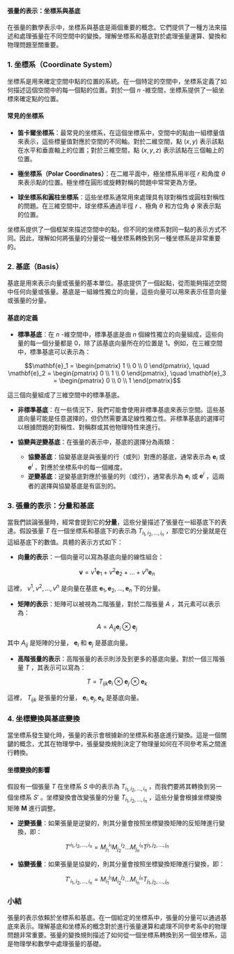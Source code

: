 #### 張量的表示：坐標系與基底

在張量的數學表示中，坐標系與基底是兩個重要的概念。它們提供了一種方法來描述和處理張量在不同空間中的變換。理解坐標系和基底對於處理張量運算、變換和物理問題至關重要。

### 1. **坐標系（Coordinate System）**
坐標系是用來確定空間中點的位置的系統。在一個特定的空間中，坐標系定義了如何描述這個空間中的每一個點的位置。對於一個  $`n`$ -維空間，坐標系提供了一組坐標來確定點的位置。

#### 常見的坐標系
- **笛卡爾坐標系**：最常見的坐標系，在這個坐標系中，空間中的點由一組標量值來表示，這些標量值對應於空間的不同軸。對於二維空間，點  $`(x, y)`$  表示該點在水平和垂直軸上的位置；對於三維空間，點  $`(x, y, z)`$  表示該點在三個軸上的位置。
  
- **極坐標系（Polar Coordinates）**：在二維平面中，極坐標系用半徑  $`r`$  和角度  $`\theta`$  來表示點的位置。極坐標在圓形或旋轉對稱的問題中常常更為方便。

- **球坐標系和圓柱坐標系**：這些坐標系通常用來處理具有球對稱性或圓柱對稱性的問題。在三維空間中，球坐標系通過半徑  $`r`$ 、極角  $`\theta`$  和方位角  $`\phi`$  來表示點的位置。

坐標系提供了一個框架來描述空間中的點，但不同的坐標系對同一點的表示方式不同。因此，理解如何將張量的分量從一種坐標系轉換到另一種坐標系是非常重要的。

### 2. **基底（Basis）**
基底是用來表示向量或張量的基本單位。基底提供了一個起點，從而能夠描述空間中任何向量或張量。基底是一組線性獨立的向量，這些向量可以用來表示任意向量或張量的分量。

#### 基底的定義
- **標準基底**：在  $`n`$ -維空間中，標準基底是由  $`n`$  個線性獨立的向量組成，這些向量的每一個分量都是 0，除了該基底向量所在的位置是 1。例如，在三維空間中，標準基底可以表示為：
  
```math
\mathbf{e}_1 = \begin{pmatrix} 1 \\ 0 \\ 0 \end{pmatrix}, \quad \mathbf{e}_2 = \begin{pmatrix} 0 \\ 1 \\ 0 \end{pmatrix}, \quad \mathbf{e}_3 = \begin{pmatrix} 0 \\ 0 \\ 1 \end{pmatrix}
```

  這三個向量組成了三維空間中的標準基底。

- **非標準基底**：在一些情況下，我們可能會使用非標準基底來表示空間。這些基底向量可能是任意選擇的，但仍然需要滿足線性獨立性。非標準基底的選擇可以根據問題的對稱性、對稱群或其他物理特性來進行。

- **協變與逆變基底**：在張量的表示中，基底的選擇分為兩類：
  - **協變基底**：協變基底是與張量的行（或列）對應的基底，通常表示為  $`\mathbf{e}_i`$  或  $`\mathbf{e}^i`$ ，對應於坐標系中的每一個維度。
  - **逆變基底**：逆變基底對應於張量的列（或行），通常表示為  $`\mathbf{e}_i`$  或  $`\mathbf{e}^i`$ ，這兩者的選擇與協變基底是有區別的。

### 3. **張量的表示：分量和基底**
當我們談論張量時，經常會提到它的**分量**，這些分量描述了張量在一組基底下的表達。假設張量  $`T`$  在一個坐標系和基底下的表示為  $`T_{i_1, i_2, \dots, i_n}`$ ，那麼它的分量就是在這組基底下的數值。具體的表示方式如下：

- **向量的表示**：一個向量可以寫為基底向量的線性組合：
  
```math
\mathbf{v} = v^1 \mathbf{e}_1 + v^2 \mathbf{e}_2 + \dots + v^n \mathbf{e}_n
```

  這裡， $`v^1, v^2, \dots, v^n`$  是向量在基底  $`\mathbf{e}_1, \mathbf{e}_2, \dots, \mathbf{e}_n`$  下的分量。

- **矩陣的表示**：矩陣可以被視為二階張量，對於二階張量  $`A`$ ，其元素可以表示為：
  
```math
A = A_{ij} \mathbf{e}_i \otimes \mathbf{e}_j
```

  其中  $`A_{ij}`$  是矩陣的分量， $`\mathbf{e}_i`$  和  $`\mathbf{e}_j`$  是基底向量。

- **高階張量的表示**：高階張量的表示則涉及到更多的基底向量。對於一個三階張量  $`T`$ ，其表示可以寫為：
  
```math
T = T_{ijk} \mathbf{e}_i \otimes \mathbf{e}_j \otimes \mathbf{e}_k
```

  這裡， $`T_{ijk}`$  是張量的分量， $`\mathbf{e}_i, \mathbf{e}_j, \mathbf{e}_k`$  是基底向量。

### 4. **坐標變換與基底變換**
當坐標系發生變化時，張量的表示會根據新的坐標系和基底進行變換。這是一個關鍵的概念，尤其在物理學中，張量變換規則決定了物理量如何在不同參考系之間進行轉換。

#### 坐標變換的影響
假設有一個張量  $`T`$  在坐標系  $`S`$  中的表示為  $`T_{i_1, i_2, \dots, i_n}`$ ，而我們要將其轉換到另一個坐標系  $`S'`$ 。坐標變換會改變張量的分量  $`T_{i_1, i_2, \dots, i_n}`$ ，這些分量會根據坐標變換矩陣  $`\mathbf{M}`$  進行調整。

- **逆變張量**：如果張量是逆變的，則其分量會按照坐標變換矩陣的反矩陣進行變換，即：
  
```math
T'^{i_1, i_2, \dots, i_n} = M^{i_1}_{j_1} M^{i_2}_{j_2} \dots M^{i_n}_{j_n} T^{j_1, j_2, \dots, j_n}
```


- **協變張量**：如果張量是協變的，則其分量會按照坐標變換矩陣進行變換，即：
  
```math
T'_{i_1, i_2, \dots, i_n} = M_{i_1}^{j_1} M_{i_2}^{j_2} \dots M_{i_n}^{j_n} T_{j_1, j_2, \dots, j_n}
```


### 小結
張量的表示依賴於坐標系和基底。在一個給定的坐標系中，張量的分量可以通過基底來表示。理解基底和坐標系的概念對於進行張量運算和處理不同參考系中的物理問題非常重要。張量的變換規則描述了如何從一個坐標系轉換到另一個坐標系，這是物理學和數學中處理張量的基礎。